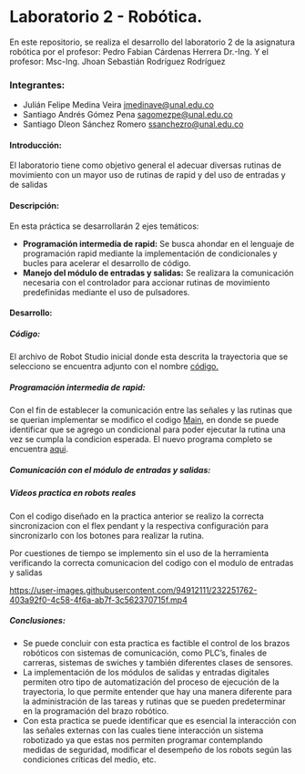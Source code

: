 # Laboratorio 2 - Robótica.
En este repositorio, se realiza el desarrollo del laboratorio 2 de la asignatura robótica por el profesor: Pedro Fabian Cárdenas Herrera Dr.-Ing. Y el profesor:
Msc-Ing. Jhoan Sebastián Rodríguez Rodríguez

### Integrantes:
- Julián Felipe Medina Veira <jmedinave@unal.edu.co>
- Santiago Andrés Gómez Pena <sagomezpe@unal.edu.co>
- Santiago Dleon Sánchez Romero <ssanchezro@unal.edu.co>

#### Introducción:
El laboratorio tiene como objetivo general el adecuar diversas rutinas de movimiento con un mayor uso de rutinas de rapid y del uso de entradas y de salidas

#### Descripción:
En esta práctica se desarrollarán 2 ejes temáticos:
- **Programación intermedia de rapid:** Se busca ahondar en el lenguaje de programación rapid mediante la implementación de condicionales y bucles para acelerar el desarrollo de código.
- **Manejo del módulo de entradas y salidas:** Se realizara la comunicación necesaria con el controlador para accionar rutinas de movimiento predefinidas mediante el uso de pulsadores.

#### Desarrollo:
##### Código:
El archivo de Robot Studio inicial donde esta descrita la trayectoria que se selecciono se encuentra adjunto con el nombre  <a href="https://github.com/jmedinave/Lab-1-robotica/blob/main/InicialesRobotStudio.rar">código.</a>

##### Programación intermedia de rapid:
Con el fin de establecer la comunicación entre las señales y las rutinas que se querian implementar se modifico el codigo <a href="https://github.com/sagomezpe/Lab-2-robotica/blob/1071a0cf60660b91e042c0234a4326fb5c97ba62/Main_modificado.txt">Main</a>, en donde se puede identificar que se agrego un condicional para poder ejecutar la rutina una vez se cumpla la condicion esperada. El nuevo programa completo se encuentra <a href="https://github.com/sagomezpe/Lab-2-robotica/blob/1071a0cf60660b91e042c0234a4326fb5c97ba62/InicialesJM.rspag">aqui</a>.
##### Comunicación con el módulo de entradas y salidas:

##### Videos practica en robots reales
Con el codigo diseñado en la practica anterior se realizo la correcta sincronizacion con el flex pendant y la respectiva configuración para sincronizarlo con los botones para realizar la rutina.

Por cuestiones de tiempo se implemento sin el uso de la herramienta verificando la correcta comunicacion del codigo con el modulo de entradas y salidas

https://user-images.githubusercontent.com/94912111/232251762-403a92f0-4c58-4f6a-ab7f-3c562370715f.mp4


##### Conclusiones:
- Se puede concluir con esta practica es factible el control de los brazos robóticos con sistemas de comunicación, como PLC’s, finales de carreras, sistemas de swiches y también diferentes clases de sensores.
- La implementación de los módulos de salidas y entradas digitales permiten otro tipo de automatización del proceso de ejecución de la trayectoria, lo que permite entender que hay una manera diferente para la administración de las tareas y rutinas que se pueden predeterminar en la programación del brazo robótico.
- Con esta practica se puede identificar que es esencial la interacción con las señales externas con las cuales tiene interacción un sistema robotizado ya que estas nos permiten programar contemplando medidas de seguridad, modificar el desempeño de los robots según las condiciones críticas del medio, etc.

